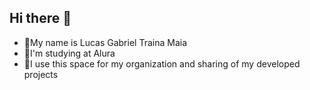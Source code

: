 ## Hi there 👋

<!--
**NgcPirata/NgcPirata** is a ✨ _special_ ✨ repository because its `README.md` (this file) appears on your GitHub profile.

Here are some ideas to get you started:

- 🔭 I’m currently working on ...
- 🌱 I’m currently learning ...
- 👯 I’m looking to collaborate on ...
- 🤔 I’m looking for help with ...
- 💬 Ask me about ...
- 📫 How to reach me: ...
- 😄 Pronouns: ...
- ⚡ Fun fact: ...
-->

- 🙂My name is Lucas Gabriel Traina Maia
- 📖I'm studying at Alura
- 🧠I use this space for my organization and sharing of my developed projects
